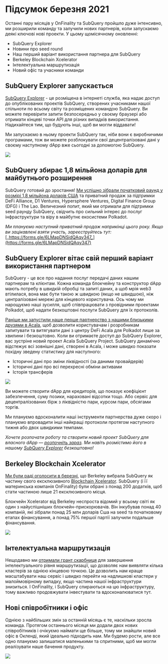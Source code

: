 # Підсумок березня 2021

Останні пару місяців у OnFinality та SubQuery пройшло дуже інтенсивно, ми розширили команду та залучили нових партнерів, коли запускаємо деякі ключові нові проекти. У цьому щомісячному оновленні:

- SubQuery Explorer
- Новини про seed round
- Наш перший варіант використання партнера для SubQuery
- Berkeley Blockchain Xcelerator
- Інтелектуальна маршрутизація
- Новий офіс та учасники команди

## SubQuery Explorer запускається

[SubQuery Explorer](https://explorer.subquery.network/) - це розміщена в iнтернеті служба, яка надає доступ до опублікованих проектів SubQuery, створених учасниками нашої спільноти по всьому світу та розміщених командою SubQuery. Ви можете перевірити запити безпосередньо у своєму браузері або отримати кінцеві точки API для різних випадків використання. Надихайтеся тим, що будують інші, щоб ви могли віддавати!

Ми запускаємо в ньому проекти SubQuery так, ніби вони є виробничими програмами, тож ви можете розблокувати свої децентралізовані дані у своєму наступному dApp вже сьогодні за допомогою SubQuery.

![](https://miro.medium.com/max/1400/1*GE-Y6XKNOkj_MKY4ZuM5oQ.png)

## **SubQuery збирає 1,8 мільйона доларів для майбутнього розширення**

SubQuery готовий до зростання! [Ми успішно зібрали початковий раунд у розмірі 1,8 мільйона доларів США](../blogs/20210312-SubQuery-Raises-%241.8M-Seed-Round-for-Future-Expansion.md) та приватний продаж за підтримки DeFi Alliance, D1 Ventures, Hypersphere Ventures, Digital Finance Group (DFG) і The Lao. Величезний попит, який ми отримали для підтримки seed раунду SubQuery, свідчить про сильний інтерес до послуг інфраструктури та віру в майбутнє екосистеми Polkadot.

_Ми плануємо наступний приватний продаж наприкінці цього року. Якщо ви зацікавлені взяти участь, зареєструйтесь тут:_[_https://forms.gle/6LMapDNSidQAqy347_](https://forms.gle/6LMapDNSidQAqy347)

## **SubQuery Explorer вітає свій перший варіант використання партнером**

SubQuery - це все про надання послуг передачі даних нашим партнерам та клієнтам. Кожна команда блокчейну та конструктор dApp мають потребу в швидкій обробці та запиті даних, а щоб мрія web3 втілилася, вона має бути такою ж швидкою (якщо не швидшою), ніж централізовані мережі для кінцевого користувача. Ось чому ми нарощуємо наші зусилля, щоб співпрацювати з провідними проектами Polkadot, щоб надати безкоштовні послуги SubQuery для їх протоколів.

[Раніше ми запустили наше перше партнерство з нашими близькими друзями в Acala](../customer_announcements/20210316-SubQuery-Integrates-Acala-to-Aggregate-and-Serve-DeFi-Data-to-Polkadot-and-Kusama-Builders.md), щоб дозволити користувачам і розробникам запитувати та витягувати дані з центру DeFi Acala для Polkadot лише за хвилини і безкоштовно. Коли ви отримаєте доступ до SubQuery Explorer, вас зустріне новий проект Acala SubQuery Project. SubQuery динамічно відстежує всі зовнішні дані, створені в Acala, і може швидко показати похідну зведену статистику для наступного:

- Історичні дані про зміни ліквідності (за даними провайдерів)
- Історичні дані про всі перехресні обміни активами
- Історія трансферів

![](https://miro.medium.com/max/1400/0*LOig1jNfPTuVk73D)

Ви можете створити dApp для кредиторів, що показує коефіцієнт забезпечення, суму позики, нараховані відсотки тощо. Або сервіс для децентралізованих бірж з ліквідністю пари, курсом пари, обсягами торгів.

Ми плануємо вдосконалити наші інструменти партнерства дуже скоро і плануємо впровадити інші найкращі протоколи протягом наступного тижня або двох швидкими темпами.

_Хочете розпочати роботу та створити новий проект SubQuery для власного dApp —_ [_розпочніть зараз_](https://doc.subquery.network/quickstart.html)_. Ми навіть розмістимо його в нашому_ [_SubQuery Explorer_](../blogs/20210305-Announcing-the-SubQuery-Explorer.md) _безкоштовно!_

## **Berkeley Blockchain Xcelerator**

[Ми були раді оголосити в березні](../blogs/20210523-SubQuery-Joins-Berkeleys-Blockchain-Xcelerator.md), що Berkeley вибрала SubQuery як частину свого ексклюзивного [Blockchain Xcelerator](https://www.xcelerator.berkeley.edu/). SubQuery (і її материнська компанія OnFinality) були обрані з понад 200 додатків, щоб стати частиною лише 21 ексклюзивного місця.

Блокчейн Xcelerator від Berkeley неспроста відомий у всьому світі як один з найуспішніших блокчейн-прискорювачів. Він інкубував понад 40 компаній, які зібрали понад 25 млн доларів Сша на seed та початковому етапах фінансування, а понад 75% першої партії залучили подальше фінансування.

![](https://miro.medium.com/max/1400/0*t-_mRJaTnGDQO-VI)

## **Інтелектуальна маршрутизація**

Нещодавно ми [отримали грант скарбниця](https://kusama.polkassembly.io/treasury/72) для завершення інтелектуального рівня маршрутизації, що дозволяє нам виявляти кілька кластерів за однією кінцевою точкою. Це дозволить нам краще масштабувати наш сервіс і швидко перейти на надлишкові кластери у малоймовірному випадку, якщо частина нашої інфраструктури знизиться. І OnFinality, і SubQuery спираються на цю інфраструктуру, тому важливо продовжувати інвестувати та вдосконалюватися тут.

## **Новi співробітники і офіс**

Однією з найбільших змін за останній місяць є те, наскільки зросла команда. Протягом останнього місяця ми додали двох нових співробітників і очікуємо наймати ще більше, тому ми знайшли новий офіс в Окленді, який ідеально підходить нам. Ми будемо рости, але все одно плануємо залишатися маленькими та спритними, щоб ми могли реалізувати наше бачення продукту.

![](https://miro.medium.com/max/1400/1*cJZxerXHfgVGu4-7h2xw4Q.jpeg)
